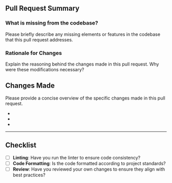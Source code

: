 ## Pull Request Summary

### What is missing from the codebase?
Please briefly describe any missing elements or features in the codebase that this pull request addresses.



### Rationale for Changes
Explain the reasoning behind the changes made in this pull request. Why were these modifications necessary?



## Changes Made
Please provide a concise overview of the specific changes made in this pull request.

-
-
-

---
## Checklist

- [ ] **Linting**: Have you run the linter to ensure code consistency?
- [ ] **Code Formatting**: Is the code formatted according to project standards?
- [ ] **Review**: Have you reviewed your own changes to ensure they align with best practices?
